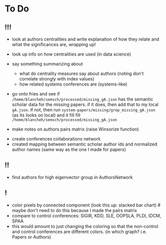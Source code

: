 # To Do

## !!!

- look at authors centralities and write explanation of how they relate and what the significances are, wrapping up!

- look up info on how centralities are used (in data science)
- say something summarizing about
  - what do centrality measures say about authors (noting don't correlate strongly with index values)
  - how related systems conferences are (systems-like)

- go onto fries and see if `/home/blancheh/semsch/processed/missing_gA.json` has the semantic scholar data for the missing papers. if it does, then add that to my local `gA.json`. if not, then run `system-papers/missing/grep_missing_gA.json` (as its looks on local) and it fill fill `/home/blancheh/semsch/processed/missing_gA.json`

- make notes on authors pairs matrix (raise Winsorize function)
<!-- revise: reproduce graph of conference citations (with new conference names) -->
- create conferences collaborations network
- created mapping between semantic scholar author ids and normalized author names (same way as the one I made for papers)

## !!

- find authors for high eigenvector group in AuthorsNetwork

## !

- color pixels by connected component (look this up: stacked bar chart) # maybe don't need to do this because I made the pairs matrix
- compare to control conferences: SIGIR, KDD, SLE, OOPSLA, PLDI, IDCM, SPAA
- this would amount to just changing the coloring so that the non-control and control conferences are different colors. (in which graph? i.e. Papers or Authors)
